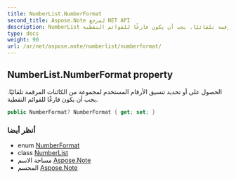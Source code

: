 ```yaml
---
title: NumberList.NumberFormat
second_title: Aspose.Note لمرجع NET API
description: NumberList ملكية. الحصول على أو تحديد تنسيق الأرقام المستخدم لمجموعة من الكائنات المرقمة تلقائيًا. يجب أن يكون فارغًا للقوائم النقطية.
type: docs
weight: 90
url: /ar/net/aspose.note/numberlist/numberformat/
---
```

## NumberList.NumberFormat property

الحصول على أو تحديد تنسيق الأرقام المستخدم لمجموعة من الكائنات المرقمة تلقائيًا. يجب أن يكون فارغًا للقوائم النقطية.

```csharp
public NumberFormat? NumberFormat { get; set; }
```

### أنظر أيضا

* enum [NumberFormat](../../numberformat/)
* class [NumberList](../)
* مساحة الاسم [Aspose.Note](../../numberlist/)
* المجسم [Aspose.Note](../../../)


